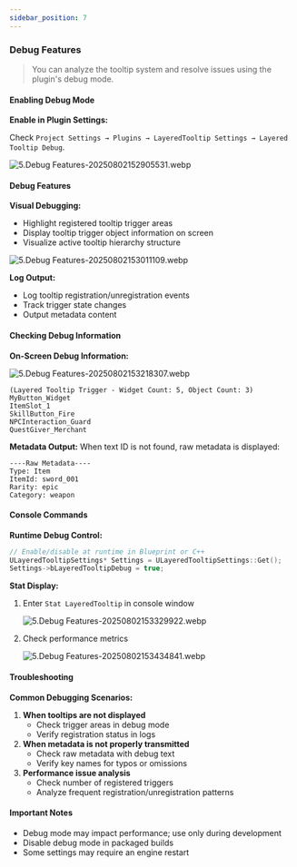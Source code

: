```yaml
---
sidebar_position: 7
---
```

### Debug Features

> You can analyze the tooltip system and resolve issues using the plugin's debug mode.

#### Enabling Debug Mode

**Enable in Plugin Settings:**

Check `Project Settings → Plugins → LayeredTooltip Settings → Layered Tooltip Debug`.

![5.Debug Features-20250802152905531.webp](/assets/Debug%20Features/5.Debug%20Features-20250802152905531.webp)

#### Debug Features

**Visual Debugging:**

- Highlight registered tooltip trigger areas
- Display tooltip trigger object information on screen
- Visualize active tooltip hierarchy structure

![5.Debug Features-20250802153011109.webp](/assets/Debug%20Features/5.Debug%20Features-20250802153011109.webp)

**Log Output:**

- Log tooltip registration/unregistration events
- Track trigger state changes
- Output metadata content

#### Checking Debug Information

**On-Screen Debug Information:** 

![5.Debug Features-20250802153218307.webp](/assets/Debug%20Features/5.Debug%20Features-20250802153218307.webp)

```
(Layered Tooltip Trigger - Widget Count: 5, Object Count: 3)
MyButton_Widget
ItemSlot_1
SkillButton_Fire
NPCInteraction_Guard
QuestGiver_Merchant
```

**Metadata Output:** When text ID is not found, raw metadata is displayed:

```
----Raw Metadata----
Type: Item
ItemId: sword_001
Rarity: epic
Category: weapon
```

#### Console Commands

**Runtime Debug Control:**

```cpp
// Enable/disable at runtime in Blueprint or C++
ULayeredTooltipSettings* Settings = ULayeredTooltipSettings::Get();
Settings->bLayeredTooltipDebug = true;
```

**Stat Display:**

1. Enter `Stat LayeredTooltip` in console window 
   
   ![5.Debug Features-20250802153329922.webp](/assets/Debug%20Features/5.Debug%20Features-20250802153329922.webp)
   
2. Check performance metrics 
   
   ![5.Debug Features-20250802153434841.webp](/assets/Debug%20Features/5.Debug%20Features-20250802153434841.webp)

#### Troubleshooting

**Common Debugging Scenarios:**

1. **When tooltips are not displayed**
    - Check trigger areas in debug mode
    - Verify registration status in logs
2. **When metadata is not properly transmitted**
    - Check raw metadata with debug text
    - Verify key names for typos or omissions
3. **Performance issue analysis**
    - Check number of registered triggers
    - Analyze frequent registration/unregistration patterns

#### Important Notes

- Debug mode may impact performance; use only during development
- Disable debug mode in packaged builds
- Some settings may require an engine restart